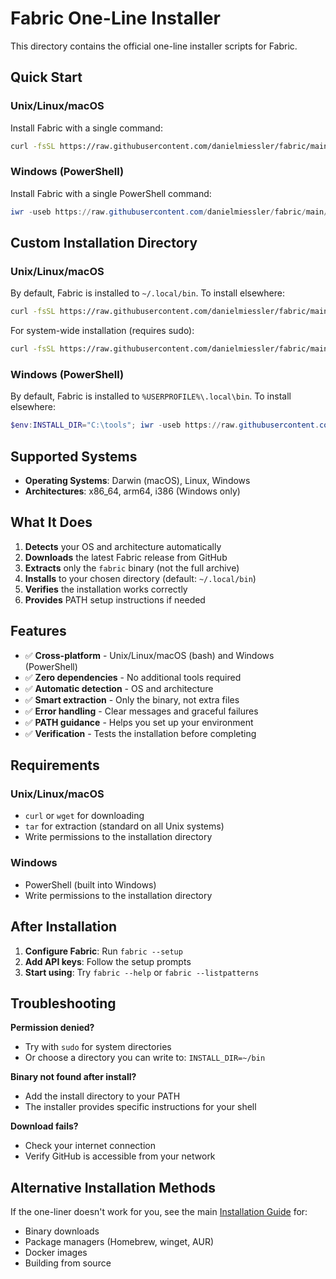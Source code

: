 # Fabric One-Line Installer

This directory contains the official one-line installer scripts for Fabric.

## Quick Start

### Unix/Linux/macOS

Install Fabric with a single command:

```bash
curl -fsSL https://raw.githubusercontent.com/danielmiessler/fabric/main/scripts/installer/install.sh | bash
```

### Windows (PowerShell)

Install Fabric with a single PowerShell command:

```powershell
iwr -useb https://raw.githubusercontent.com/danielmiessler/fabric/main/scripts/installer/install.ps1 | iex
```

## Custom Installation Directory

### Unix/Linux/macOS

By default, Fabric is installed to `~/.local/bin`. To install elsewhere:

```bash
curl -fsSL https://raw.githubusercontent.com/danielmiessler/fabric/main/scripts/installer/install.sh | INSTALL_DIR=/usr/local/bin bash
```

For system-wide installation (requires sudo):

```bash
curl -fsSL https://raw.githubusercontent.com/danielmiessler/fabric/main/scripts/installer/install.sh | sudo INSTALL_DIR=/usr/local/bin bash
```

### Windows (PowerShell)

By default, Fabric is installed to `%USERPROFILE%\.local\bin`. To install elsewhere:

```powershell
$env:INSTALL_DIR="C:\tools"; iwr -useb https://raw.githubusercontent.com/danielmiessler/fabric/main/scripts/installer/install.ps1 | iex
```

## Supported Systems

- **Operating Systems**: Darwin (macOS), Linux, Windows
- **Architectures**: x86_64, arm64, i386 (Windows only)

## What It Does

1. **Detects** your OS and architecture automatically
2. **Downloads** the latest Fabric release from GitHub
3. **Extracts** only the `fabric` binary (not the full archive)
4. **Installs** to your chosen directory (default: `~/.local/bin`)
5. **Verifies** the installation works correctly
6. **Provides** PATH setup instructions if needed

## Features

- ✅ **Cross-platform** - Unix/Linux/macOS (bash) and Windows (PowerShell)
- ✅ **Zero dependencies** - No additional tools required
- ✅ **Automatic detection** - OS and architecture
- ✅ **Smart extraction** - Only the binary, not extra files
- ✅ **Error handling** - Clear messages and graceful failures
- ✅ **PATH guidance** - Helps you set up your environment
- ✅ **Verification** - Tests the installation before completing

## Requirements

### Unix/Linux/macOS

- `curl` or `wget` for downloading
- `tar` for extraction (standard on all Unix systems)
- Write permissions to the installation directory

### Windows

- PowerShell (built into Windows)
- Write permissions to the installation directory

## After Installation

1. **Configure Fabric**: Run `fabric --setup`
2. **Add API keys**: Follow the setup prompts
3. **Start using**: Try `fabric --help` or `fabric --listpatterns`

## Troubleshooting

**Permission denied?**

- Try with `sudo` for system directories
- Or choose a directory you can write to: `INSTALL_DIR=~/bin`

**Binary not found after install?**

- Add the install directory to your PATH
- The installer provides specific instructions for your shell

**Download fails?**

- Check your internet connection
- Verify GitHub is accessible from your network

## Alternative Installation Methods

If the one-liner doesn't work for you, see the main [Installation Guide](../../README.md#installation) for:

- Binary downloads
- Package managers (Homebrew, winget, AUR)
- Docker images
- Building from source
